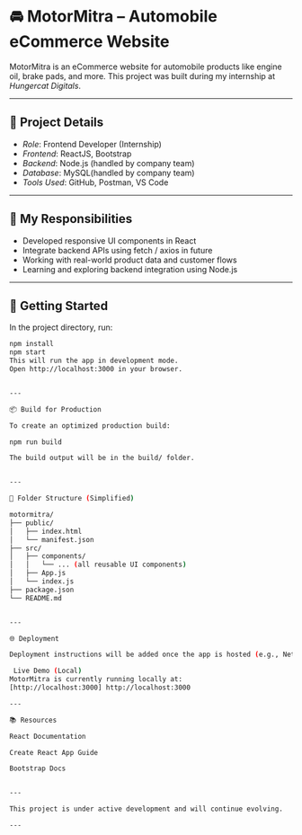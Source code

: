 # 🚘 MotorMitra – Automobile eCommerce Website

MotorMitra is an eCommerce website for automobile products like engine oil, brake pads, and more. This project was built during my internship at *Hungercat Digitals*.

---

## 📌 Project Details

- *Role*: Frontend Developer (Internship)
- *Frontend*: ReactJS, Bootstrap
- *Backend*: Node.js (handled by company team)
- *Database*: MySQL(handled by company team)
- *Tools Used*: GitHub, Postman, VS Code

---

## 🔧 My Responsibilities

- Developed responsive UI components in React
- Integrate backend APIs using fetch / axios in future
- Working with real-world product data and customer flows
- Learning and exploring backend integration using Node.js

---

## 🚀 Getting Started

In the project directory, run:

```bash
npm install
npm start
This will run the app in development mode.
Open http://localhost:3000 in your browser.


---

📦 Build for Production

To create an optimized production build:

npm run build

The build output will be in the build/ folder.


---

📁 Folder Structure (Simplified)

motormitra/
├── public/
│   ├── index.html
│   └── manifest.json
├── src/
│   ├── components/
│   │   └── ... (all reusable UI components)
│   ├── App.js
│   └── index.js
├── package.json
└── README.md


---

🌐 Deployment

Deployment instructions will be added once the app is hosted (e.g., Netlify, Vercel, or  company server).

 Live Demo (Local)
MotorMitra is currently running locally at:
[http://localhost:3000] http://localhost:3000

---

📚 Resources

React Documentation

Create React App Guide

Bootstrap Docs


---

This project is under active development and will continue evolving.

---
